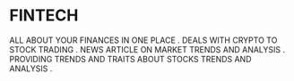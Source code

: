 # FINTECH
ALL ABOUT YOUR FINANCES IN ONE PLACE . 
DEALS WITH CRYPTO TO STOCK TRADING . 
NEWS ARTICLE ON MARKET TRENDS AND ANALYSIS .
PROVIDING TRENDS AND TRAITS ABOUT STOCKS TRENDS AND ANALYSIS . 

